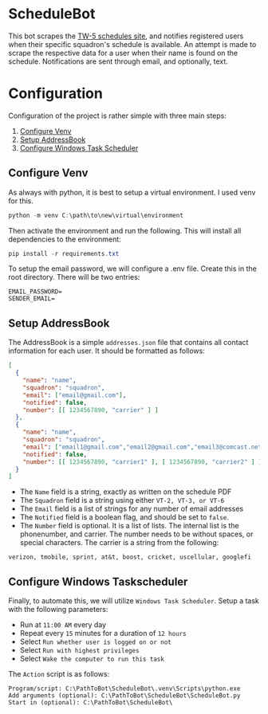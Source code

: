 # ScheduleBot

This bot scrapes the [TW-5 schedules site](https://www.cnatra.navy.mil/scheds/), and notifies registered users when their specific squadron's schedule is available. An attempt is made to scrape the respective data for a user when their name is found on the schedule. Notifications are sent through email, and optionally, text.

# Configuration

Configuration of the project is rather simple with three main steps:

1. [Configure Venv](#configure-venv)
2. [Setup AddressBook](#setup-addressbook)
3. [Configure Windows Task Scheduler](#configure-windows-taskscheduler)

## Configure Venv

As always with python, it is best to setup a virtual environment. I used venv for this.
```powershell
python -m venv C:\path\to\new\virtual\environment
```
Then activate the environment and run the following. This will install all dependencies to the environment:
```powershell
pip install -r requirements.txt
```

To setup the email password, we will configure a .env file. Create this in the root directory. There will be two entries:
```env
EMAIL_PASSWORD=
SENDER_EMAIL=
```

## Setup AddressBook
The AddressBook is a simple `addresses.json` file that contains all contact information for each user. It should be formatted as follows: 
```json
[
  {
    "name": "name",
    "squadron": "squadron",
    "email": ["email@gmail.com"],
    "notified": false,
    "number": [[ 1234567890, "carrier" ] ]
  },
  {
    "name": "name",
    "squadron": "squadron",
    "email": ["email1@gmail.com","email2@gmail.com","email3@comcast.net"],
    "notified": false,
    "number": [[ 1234567890, "carrier1" ], [ 1234567890, "carrier2" ] ]
  }
]
```
- The `Name` field is a string, exactly as written on the schedule PDF
- The `Squadron` field is a string using either `VT-2, VT-3, or VT-6`
- The `Email` field is a list of strings for any number of email addresses
- The `Notified` field is a boolean flag, and should be set to `false`.
- The `Number` field is optional. It is a list of lists. The internal list is the phonenumber, and carrier. The number needs to be without spaces, or special characters. The carrier is a string from the following:
```
verizon, tmobile, sprint, at&t, boost, cricket, uscellular, googlefi
```

## Configure Windows Taskscheduler

Finally, to automate this, we will utilize `Windows Task Scheduler`. Setup a task with the following parameters:
- Run at `11:00 AM` every day
- Repeat every `15` minutes for a duration of `12 hours`
- Select `Run whether user is logged on or not`
- Select `Run with highest privileges`
- Select `Wake the computer to run this task`
  
The `Action` script is as follows:
```
Program/script: C:\PathToBot\ScheduleBot\.venv\Scripts\python.exe
Add arguments (optional): C:\PathToBot\ScheduleBot\ScheduleBot.py
Start in (optional): C:\PathToBot\ScheduleBot\
```
